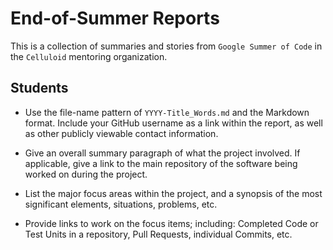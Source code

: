 # End-of-Summer Reports

This is a collection of summaries and stories from `Google Summer of Code` in the `Celluloid` mentoring organization.

## Students

- Use the file-name pattern of `YYYY-Title_Words.md` and the Markdown format. Include your GitHub username as a link within the report, as well as other publicly viewable contact information.

- Give an overall summary paragraph of what the project involved. If applicable, give a link to the main repository of the software being worked on during the project.

- List the major focus areas within the project, and a synopsis of the most significant elements, situations, problems, etc.

- Provide links to work on the focus items; including: Completed Code or Test Units in a repository, Pull Requests, individual Commits, etc.
